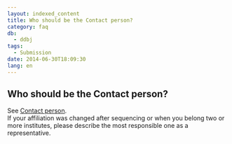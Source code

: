 ```yaml
---
layout: indexed_content
title: Who should be the Contact person?
category: faq
db:
  - ddbj
tags: 
  - Submission
date: 2014-06-30T18:09:30
lang: en
---
```


## Who should be the Contact person?

<p>See <a href="/ddbj/submission-e.html#contact">Contact person</a>. <br>If your affiliation was changed after sequencing or when you belong two or more institutes, please describe the most responsible one as a representative. </p>